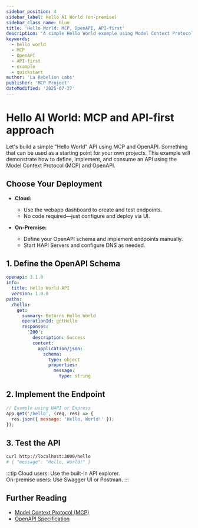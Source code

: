 ```yaml
---
sidebar_position: 4
sidebar_label: Hello AI World (on-premise)
sidebar_class_name: blue
title: 'Hello World: MCP, OpenAPI, API-first'
description: 'A simple Hello World example using Model Context Protocol (MCP), OpenAPI, and API-first principles.'
keywords:
  - hello world
  - MCP
  - OpenAPI
  - API-first
  - example
  - quickstart
author: 'La Rebelion Labs'
publisher: 'MCP Project'
dateModified: '2025-07-27'
---
```


# Hello AI World:  MCP and API-first approach

Let's build a simple "Hello World" API using MCP and OpenAPI. Something that can be used as a starting point for your own projects. This example will demonstrate how to define, implement, and consume an API using the Model Context Protocol (MCP) and OpenAPI.

## Choose Your Deployment

- **Cloud:**  
  - Use the webapp dashboard to create and test endpoints.
  - No code required—just configure and deploy via UI.

- **On-Premise:**  
  - Define your OpenAPI schema and implement endpoints manually.
  - Start HAPI Servers and configure DNS as needed.

## 1. Define the OpenAPI Schema

```yaml
openapi: 3.1.0
info:
  title: Hello World API
  version: 1.0.0
paths:
  /hello:
    get:
      summary: Returns Hello World
      operationId: getHello
      responses:
        '200':
          description: Success
          content:
            application/json:
              schema:
                type: object
                properties:
                  message:
                    type: string
```

## 2. Implement the Endpoint

```js
// Example using HAPI or Express
app.get('/hello', (req, res) => {
  res.json({ message: 'Hello, World!' });
});
```

## 3. Test the API

```sh
curl http://localhost:3000/hello
# { "message": "Hello, World!" }
```

:::tip
Cloud users: Use the built-in API explorer.  
On-premise users: Use Swagger UI or Postman.
:::

## Further Reading
- [Model Context Protocol (MCP)](https://github.com/la-rebelion)
- [OpenAPI Specification](https://swagger.io/specification/)
